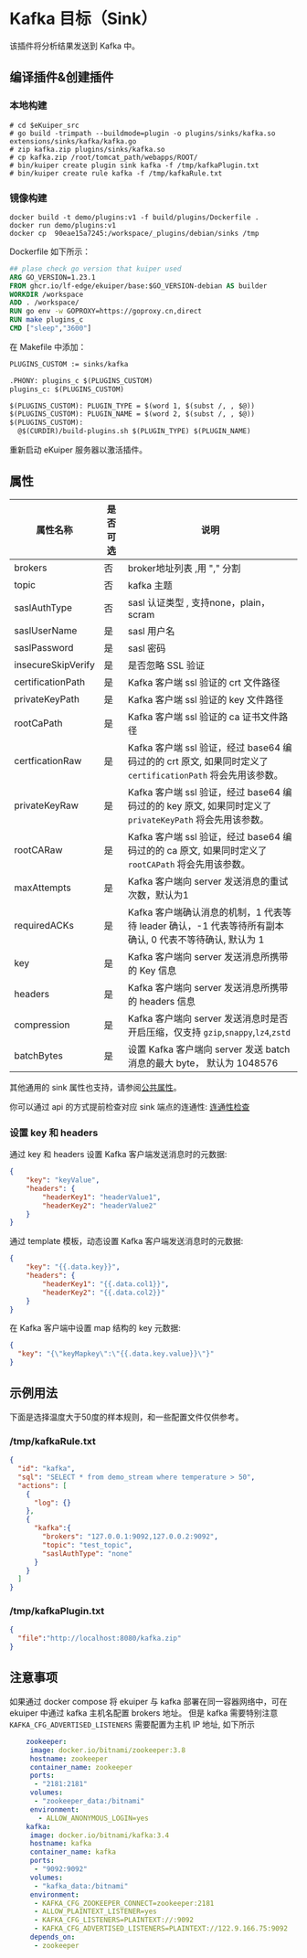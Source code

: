 # Kafka 目标（Sink）

该插件将分析结果发送到 Kafka 中。

## 编译插件&创建插件

### 本地构建

```shell
# cd $eKuiper_src
# go build -trimpath --buildmode=plugin -o plugins/sinks/kafka.so extensions/sinks/kafka/kafka.go
# zip kafka.zip plugins/sinks/kafka.so
# cp kafka.zip /root/tomcat_path/webapps/ROOT/
# bin/kuiper create plugin sink kafka -f /tmp/kafkaPlugin.txt
# bin/kuiper create rule kafka -f /tmp/kafkaRule.txt
```

### 镜像构建

```shell
docker build -t demo/plugins:v1 -f build/plugins/Dockerfile .
docker run demo/plugins:v1
docker cp  90eae15a7245:/workspace/_plugins/debian/sinks /tmp
```

Dockerfile 如下所示：

```dockerfile
## plase check go version that kuiper used
ARG GO_VERSION=1.23.1
FROM ghcr.io/lf-edge/ekuiper/base:$GO_VERSION-debian AS builder
WORKDIR /workspace
ADD . /workspace/
RUN go env -w GOPROXY=https://goproxy.cn,direct
RUN make plugins_c
CMD ["sleep","3600"]
```

在 Makefile 中添加：

```dockerfile
PLUGINS_CUSTOM := sinks/kafka

.PHONY: plugins_c $(PLUGINS_CUSTOM)
plugins_c: $(PLUGINS_CUSTOM)

$(PLUGINS_CUSTOM): PLUGIN_TYPE = $(word 1, $(subst /, , $@))
$(PLUGINS_CUSTOM): PLUGIN_NAME = $(word 2, $(subst /, , $@))
$(PLUGINS_CUSTOM):
  @$(CURDIR)/build-plugins.sh $(PLUGIN_TYPE) $(PLUGIN_NAME)
```

重新启动 eKuiper 服务器以激活插件。

## 属性

| 属性名称               | 是否可选 | 说明                                                                            |
|--------------------|------|-------------------------------------------------------------------------------|
| brokers            | 否    | broker地址列表 ,用 "," 分割                                                          |
| topic              | 否    | kafka 主题                                                                      |
| saslAuthType       | 否    | sasl 认证类型 , 支持none，plain，scram                                                |
| saslUserName       | 是    | sasl 用户名                                                                      |
| saslPassword       | 是    | sasl 密码                                                                       |
| insecureSkipVerify | 是   | 是否忽略 SSL 验证                                                                   |
| certificationPath  | 是   | Kafka 客户端 ssl 验证的 crt 文件路径                                                    |
| privateKeyPath     | 是   | Kafka 客户端 ssl 验证的 key 文件路径                                                    |
| rootCaPath         | 是   | Kafka 客户端 ssl 验证的 ca 证书文件路径                                                   |
| certficationRaw    | 是   | Kafka 客户端 ssl 验证，经过 base64 编码过的的 crt 原文,  如果同时定义了 `certificationPath` 将会先用该参数。 |
| privateKeyRaw      | 是   | Kafka 客户端 ssl 验证，经过 base64 编码过的的 key 原文,  如果同时定义了 `privateKeyPath` 将会先用该参数。   |
| rootCARaw          | 是   | Kafka 客户端 ssl 验证，经过 base64 编码过的的 ca 原文,  如果同时定义了 `rootCAPath` 将会先用该参数。        |
| maxAttempts        | 是   | Kafka 客户端向 server 发送消息的重试次数，默认为1                                              |
| requiredACKs       | 是   | Kafka 客户端确认消息的机制，1 代表等待 leader 确认，-1 代表等待所有副本确认, 0 代表不等待确认, 默认为 1             |
| key                | 是   | Kafka 客户端向 server 发送消息所携带的 Key 信息                                             |
| headers            | 是   | Kafka 客户端向 server 发送消息所携带的 headers 信息                                         |
| compression        | 是   | Kafka 客户端向 server 发送消息时是否开启压缩，仅支持 `gzip`,`snappy`,`lz4`,`zstd`                |
| batchBytes           | 是   | 设置 Kafka 客户端向 server 发送 batch 消息的最大 byte， 默认为 1048576                          |

其他通用的 sink 属性也支持，请参阅[公共属性](../overview.md#公共属性)。

你可以通过 api 的方式提前检查对应 sink 端点的连通性: [连通性检查](../../../api/restapi/connection.md#连通性检查)

### 设置 key 和 headers

通过 key 和 headers 设置 Kafka 客户端发送消息时的元数据:

```json
{
    "key": "keyValue",
    "headers": {
        "headerKey1": "headerValue1",
        "headerKey2": "headerValue2"
    }
}
```

通过 template 模板，动态设置 Kafka 客户端发送消息时的元数据:

```json
{
    "key": "{{.data.key}}",
    "headers": {
        "headerKey1": "{{.data.col1}}",
        "headerKey2": "{{.data.col2}}"
    }
}
```

在 Kafka 客户端中设置 map 结构的 key 元数据:

```json
{
  "key": "{\"keyMapkey\":\"{{.data.key.value}}\"}"
}
```

## 示例用法

下面是选择温度大于50度的样本规则，和一些配置文件仅供参考。

### /tmp/kafkaRule.txt

```json
{
  "id": "kafka",
  "sql": "SELECT * from demo_stream where temperature > 50",
  "actions": [
    {
      "log": {}
    },
    {
      "kafka":{
        "brokers": "127.0.0.1:9092,127.0.0.2:9092",
        "topic": "test_topic",
        "saslAuthType": "none"
      }
    }
  ]
}
```

### /tmp/kafkaPlugin.txt

```json
{
  "file":"http://localhost:8080/kafka.zip"
}
```

## 注意事项

如果通过 docker compose 将 ekuiper 与 kafka 部署在同一容器网络中，可在 ekuiper 中通过 kafka 主机名配置 brokers 地址。
但是 kafka 需要特别注意 `` KAFKA_CFG_ADVERTISED_LISTENERS `` 需要配置为主机 IP 地址, 如下所示

```yaml
    zookeeper:
     image: docker.io/bitnami/zookeeper:3.8
     hostname: zookeeper
     container_name: zookeeper
     ports:
      - "2181:2181"
     volumes:
      - "zookeeper_data:/bitnami"
     environment:
       - ALLOW_ANONYMOUS_LOGIN=yes
    kafka:
     image: docker.io/bitnami/kafka:3.4
     hostname: kafka
     container_name: kafka
     ports:
      - "9092:9092"
     volumes:
      - "kafka_data:/bitnami"
     environment:
      - KAFKA_CFG_ZOOKEEPER_CONNECT=zookeeper:2181
      - ALLOW_PLAINTEXT_LISTENER=yes
      - KAFKA_CFG_LISTENERS=PLAINTEXT://:9092
      - KAFKA_CFG_ADVERTISED_LISTENERS=PLAINTEXT://122.9.166.75:9092
     depends_on:
      - zookeeper

```
